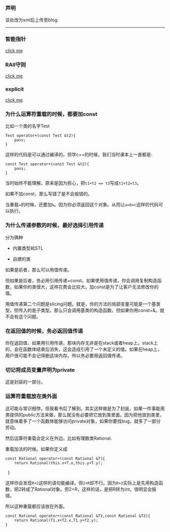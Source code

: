 ### 声明

该处改为xml后上传至blog.

---

### 智能指针

[click me](https://github.com/bloodycoder/bookCollection/blob/master/notes/elements/智能指针.md)

### RAII守则

[click me](https://github.com/bloodycoder/bookCollection/blob/master/notes/elements/RAII%E5%AE%88%E5%88%99.md)

### explicit 

[click me](https://github.com/bloodycoder/bookCollection/blob/master/notes/elements/cpp_explicit.md)

### 为什么运算符重载的时候，都要加const

比如一个类的名字Test

    Test operator+(const Test &t2){
        pass;
    }

这样的代码是可以通过编译的。但学c++的时候，我们当时课本上一直都是:

    const Test operator+(const Test &t2){
        pass;
    }
    
当时始终不能理解。原来是因为担心，把`t1+t2 == t3`写成`t1+t2=t3`。

如果不加const，那么写错了是不会报错的。

当重载`=`的时候，还要加`&`。因为你必须返回这个对象。从而让`a=b=c`这样的代码可以执行。

### 为什么传递参数的时候，最好选择引用传递

分为俩种

- 内置类型和STL

- 自建的类

如果是前者，那么可以用值传递。

但如果是后者，务必用引用传递+const。如果使用值传递，你会调用复制构造函数，如果你的类很大，这样花费会比较大。加const是为了让客户无法修改你的值。

用值传递第二个问题是slicing问题。就是，你的方法的局部变量可能是一个基类型，但传入的是子类型。那么只会调用基类的构造函数。但如果你用const+&。就不会有这个问题。

### 在返回值的时候，务必返回值传递

你在返回值，如果用引用传递，那块内存无非是在stack或者heap上。stack上的，会在函数体结束后消失，这会造成引用了一个未定义的值。如果在heap上，用户很可能不会记得删这块内存。所以务必要用返回值传递。

### 切记将成员变量声明为private

这是封装的一部分。

### 运算符重载放在类外面

这可能与常识相悖。但我看书后了解到。其实这样做是为了封装，如果一件事能用类提供的public方法来做，那么就没有必要把它放到类里面。因为把他放到类里，就意味着多了一个函数体能够访问private对象，如果你要找bug，就多了一部分劳动。

然后运算符重载会定义在外边。比如有理数类Rational.

重载加法的时候。如果你定义成

    const Rational operator+(const Rational &T){
        return Rational(this.x+T.x,this.y+T.y);
    }

这样你会发现`R+2`这样的语句能编译。但`2+R`却不行。因为`R+2`实际上是先用构造函数，把2转成了Rational对象。但2+R，这样的话，是把R转为int。很明显会报错。

所以这种重载都应该放在外面。

    const Rational operator+(const Rational &T1,const Rational &T2){
        return Rational(T1.x+T2.x,T1.y+T2.y);
    } 
